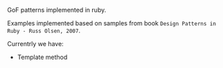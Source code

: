 GoF patterns implemented in ruby.

Examples implemented based on samples from book `Design Patterns in Ruby - Russ Olsen, 2007`.

Currentrly we have:

* Template method



